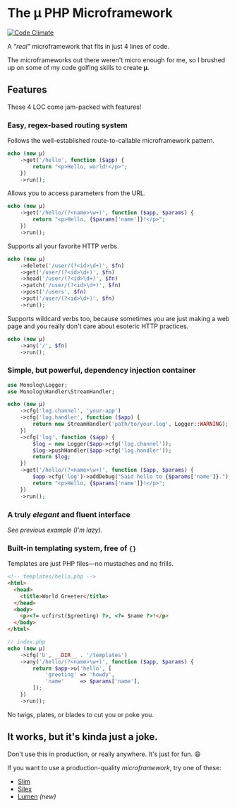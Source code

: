 # The µ PHP Microframework

[![Code Climate](https://codeclimate.com/github/jeremeamia/mu/badges/gpa.svg)](https://codeclimate.com/github/jeremeamia/mu)

A _"real"_ microframework that fits in just 4 lines of code.

The microframeworks out there weren't micro enough for me, so I brushed up on
some of my code golfing skills to create **µ**.

## Features

These 4 LOC come jam-packed with features!

### Easy, regex-based routing system

Follows the well-established route-to-callable microframework pattern.

```php
echo (new µ)
    ->get('/hello', function ($app) {
        return "<p>Hello, world!</p>";
    })
    ->run();
```

Allows you to access parameters from the URL.

```php
echo (new µ)
    ->get('/hello/(?<name>\w+)', function ($app, $params) {
        return "<p>Hello, {$params['name']}!</p>";
    })
    ->run();
```

Supports all your favorite HTTP verbs.

```php
echo (new µ)
    ->delete('/user/(?<id>\d+)', $fn)
    ->get('/user/(?<id>\d+)', $fn)
    ->head('/user/(?<id>\d+)', $fn)
    ->patch('/user/(?<id>\d+)', $fn)
    ->post('/users', $fn)
    ->put('/user/(?<id>\d+)', $fn)
    ->run();
```

Supports wildcard verbs too, because sometimes you are just making a web page
and you really don't care about esoteric HTTP practices.

```php
echo (new µ)
    ->any('/', $fn)
    ->run();
```

### Simple, but powerful, dependency injection container

```php
use Monolog\Logger;
use Monolog\Handler\StreamHandler;

echo (new µ)
    ->cfg('log.channel', 'your-app')
    ->cfg('log.handler', function ($app) {
        return new StreamHandler('path/to/your.log', Logger::WARNING);
    })
    ->cfg('log', function ($app) {
        $log = new Logger($app->cfg('log.channel'));
        $log->pushHandler($app->cfg('log.handler'));
        return $log;
    })
    ->get('/hello/(?<name>\w+)', function ($app, $params) {
        $app->cfg('log')->addDebug("Said hello to {$params['name']}.");
        return "<p>Hello, {$params['name']}!</p>";
    })
    ->run();
```

### A truly _elegant_ and fluent interface

_See previous example (I'm lazy)._

### Built-in templating system, free of `{}`

Templates are just PHP files—no mustaches and no frills.

```html
<!-- templates/hello.php -->
<html>
  <head>
    <title>World Greeter</title>
  </head>
  <body>
    <p><?= ucfirst($greeting) ?>, <?= $name ?>!</p>
  </body>
</html>
```

```php
// index.php
echo (new µ)
    ->cfg('Ʋ', __DIR__ . '/templates')
    ->any('/hello/(?<name>\w+)', function ($app, $params) {
        return $app->ʋ('hello', [
            'greeting' => 'howdy',
            'name'     => $params['name'],
        ]);
    })
    ->run();
```

No twigs, plates, or blades to cut you or poke you.

## It works, but it's kinda just a joke.

Don't use this in production, or really anywhere. It's just for fun. :smile:

If you want to use a production-quality _microframework_, try one of these:

* [Slim](http://www.slimframework.com/)
* [Silex](http://silex.sensiolabs.org/)
* [Lumen](http://lumen.laravel.com/) _(new)_
